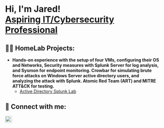 <h1>Hi, I'm Jared! <br/><a href="https://www.linkedin.com/in/jaredwalker1/">Aspiring IT/Cybersecurity Professional</a> </h1>

<h2>👨‍💻 HomeLab Projects:</h2>

- <b>Hands-on experience with the setup of four VMs, configuring their OS and Networks, Security measures with Splunk Server for log analysis, and Sysmon for endpoint monitoring. Crowbar for simulating brute force attacks on Windows Server active directory users, and analyzing the attack with Splunk. Atomic Red Team (ART) and MITRE ATT&CK for testing. </b>
  - [Active Directory Splunk Lab](https://github.com/jaredwalker1/Active-Directory-Project)

<h2> 🤳 Connect with me:</h2>


[<img align="left" alt="JoshMadakor | LinkedIn" width="22px" src="https://cdn.jsdelivr.net/npm/simple-icons@v3/icons/linkedin.svg" />][linkedin]



[linkedin]: https://linkedin.com/in/jaredwalker1
